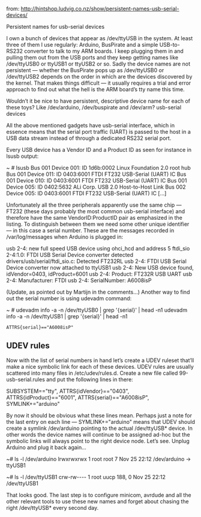 from:  http://hintshop.ludvig.co.nz/show/persistent-names-usb-serial-devices/


Persistent names for usb-serial devices

I own a bunch of devices that appear as /dev/ttyUSB<something> in the system. At least three of them I use regularly: Arduino, BusPirate and a simple USB-to-RS232 converter to talk to my ARM boards. I keep plugging them in and pulling them out from the USB ports and they keep getting names like /dev/ttyUSB0 or ttyUSB1 or ttyUSB2 or so. Sadly the device names are not persistent — whether the BusPirate pops up as /dev/ttyUSB0 or /dev/ttyUSB2 depends on the order in which are the devices discovered by the kernel. That makes things difficult — it usually requires a trial and error approach to find out what the hell is the ARM board’s tty name this time.

Wouldn’t it be nice to have persistent, descriptive device name for each of these toys? Like /dev/arduino, /dev/buspirate and /dev/arm?
usb-serial devices

All the above mentioned gadgets have usb-serial interface, which in essence means that the serial port traffic (UART) is passed to the host in a USB data stream instead of through a dedicated RS232 serial port.

Every USB device has a Vendor ID and a Product ID as seen for instance in lsusb output:

~ # lsusb
Bus 001 Device 001: ID 1d6b:0002 Linux Foundation 2.0 root hub
Bus 001 Device 011: ID 0403:6001 FTDI FT232 USB-Serial (UART) IC
Bus 001 Device 010: ID 0403:6001 FTDI FT232 USB-Serial (UART) IC
Bus 001 Device 005: ID 0402:5632 ALi Corp. USB 2.0 Host-to-Host Link
Bus 002 Device 005: ID 0403:6001 FTDI FT232 USB-Serial (UART) IC
[...]

Unfortunately all the three peripherals apparently use the same chip — FT232 (these days probably the most common usb-serial interface) and therefore have the same VendorID:ProductID pair as emphasized in the listing. To distinguish between them we need some other unique identifier — in this case a serial number. These are the messages recorded in /var/log/messages when Arduino is plugged in:

usb 2-4: new full speed USB device using ohci_hcd and address 5
ftdi_sio 2-4:1.0: FTDI USB Serial Device converter detected
drivers/usb/serial/ftdi_sio.c: Detected FT232RL
usb 2-4: FTDI USB Serial Device converter now attached to ttyUSB1
usb 2-4: New USB device found, idVendor=0403, idProduct=6001
usb 2-4: Product: FT232R USB UART
usb 2-4: Manufacturer: FTDI
usb 2-4: SerialNumber: A6008isP

(Update, as pointed out by Martijn in the comments…) Another way to find out the serial number is using udevadm command:

~ # 
udevadm info -a -n /dev/ttyUSB0 | grep '{serial}' | head -n1
udevadm info -a -n /dev/ttyUSB1 | grep '{serial}' | head -n1

    ATTRS{serial}=="A6008isP"

UDEV rules
----------
Now with the list of serial numbers in hand let’s create a UDEV ruleset that’ll make a nice symbolic link for each of these devices. UDEV rules are usually scattered into many files in /etc/udev/rules.d. Create a new file called 99-usb-serial.rules and put the following lines in there: 

SUBSYSTEM=="tty", ATTRS{idVendor}=="0403", ATTRS{idProduct}=="6001", ATTRS{serial}=="A6008isP", SYMLINK+="arduino"

By now it should be obvious what these lines mean. Perhaps just a note for the last entry on each line — SYMLINK+="arduino" means that UDEV should create a symlink /dev/arduino pointing to the actual /dev/ttyUSB* device. In other words the device names will continue to be assigned ad-hoc but the symbolic links will always point to the right device node. Let’s see. Unplug Arduino and plug it back again…

~# ls -l /dev/arduino
lrwxrwxrwx 1 root root 7 Nov 25 22:12 /dev/arduino -> ttyUSB1

~# ls -l /dev/ttyUSB1
crw-rw---- 1 root uucp 188, 0 Nov 25 22:12 /dev/ttyUSB1

That looks good. The last step is to configure minicom, avrdude and all the other relevant tools to use these new names and forget about chasing the right /dev/ttyUSB* every second day.